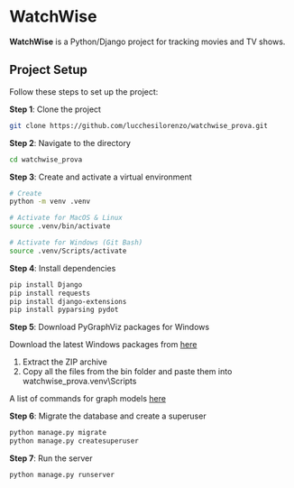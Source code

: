 # WatchWise

**WatchWise** is a Python/Django project for tracking movies and TV shows.

## Project Setup

Follow these steps to set up the project:

**Step 1**: Clone the project

```bash
git clone https://github.com/lucchesilorenzo/watchwise_prova.git
```

**Step 2**: Navigate to the directory

```bash
cd watchwise_prova
```

**Step 3**: Create and activate a virtual environment

```bash
# Create
python -m venv .venv

# Activate for MacOS & Linux
source .venv/bin/activate

# Activate for Windows (Git Bash)
source .venv/Scripts/activate
```

**Step 4**: Install dependencies

```bash
pip install Django
pip install requests
pip install django-extensions
pip install pyparsing pydot
```

**Step 5**: Download PyGraphViz packages for Windows

Download the latest Windows packages from
[here](https://graphviz.org/download)

1. Extract the ZIP archive
2. Copy all the files from the bin folder and paste them into watchwise_prova\.venv\Scripts

A list of commands for graph models
[here](https://django-extensions.readthedocs.io/en/latest/graph_models.html)

**Step 6**: Migrate the database and create a superuser

```bash
python manage.py migrate
python manage.py createsuperuser
```

**Step 7**: Run the server

```bash
python manage.py runserver
```
